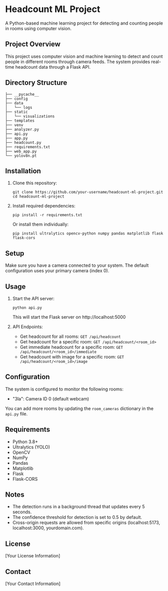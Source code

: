 # Headcount ML Project

A Python-based machine learning project for detecting and counting people in rooms using computer vision.

## Project Overview

This project uses computer vision and machine learning to detect and count people in different rooms through camera feeds. The system provides real-time headcount data through a Flask API.

## Directory Structure

```
├── __pycache__
├── config
├── data
│   └── logs
├── static
│   └── visualizations
├── templates
├── venv
├── analyzer.py
├── api.py
├── app.py
├── headcount.py
├── requirements.txt
├── web_app.py
└── yolov8n.pt
```

## Installation

1. Clone this repository:
   ```
   git clone https://github.com/your-username/headcount-ml-project.git
   cd headcount-ml-project
   ```

2. Install required dependencies:
   ```
   pip install -r requirements.txt
   ```
   
   Or install them individually:
   ```
   pip install ultralytics opencv-python numpy pandas matplotlib flask flask-cors
   ```

## Setup

Make sure you have a camera connected to your system. The default configuration uses your primary camera (index 0).

## Usage

1. Start the API server:
   ```
   python api.py
   ```
   This will start the Flask server on http://localhost:5000

2. API Endpoints:
   - Get headcount for all rooms: `GET /api/headcount`
   - Get headcount for a specific room: `GET /api/headcount/<room_id>`
   - Get immediate headcount for a specific room: `GET /api/headcount/<room_id>/immediate`
   - Get headcount with image for a specific room: `GET /api/headcount/<room_id>/image`

## Configuration

The system is configured to monitor the following rooms:
- "3la": Camera ID 0 (default webcam)

You can add more rooms by updating the `room_cameras` dictionary in the `api.py` file.

## Requirements

- Python 3.8+
- Ultralytics (YOLO)
- OpenCV
- NumPy
- Pandas
- Matplotlib
- Flask
- Flask-CORS

## Notes

- The detection runs in a background thread that updates every 5 seconds.
- The confidence threshold for detection is set to 0.5 by default.
- Cross-origin requests are allowed from specific origins (localhost:5173, localhost:3000, yourdomain.com).

## License

[Your License Information]

## Contact

[Your Contact Information]
